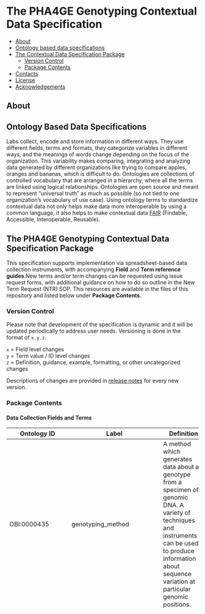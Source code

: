 # The PHA4GE Genotyping Contextual Data Specification

  - [About](#about)
  - [Ontology based data specifications](#ontology-based-data-specifications)
  - [The  Contextual Data Specification Package](#the--contextual-data-specification-package)
    - [Version Control](#version-control)
    - [Package Contents](#package-contents)
  - [Contacts](#contacts)
  - [License](#license)
  - [Acknowledgements](#acknowledgements)

## About

<Blurb>


## Ontology Based Data Specifications

Labs collect, encode and store information in different ways. They use different fields, terms and formats, they categorize variables in different ways, and the meanings of words change depending on the focus of the organization. This variability makes comparing, integrating and analyzing data generated by different organizations like trying to compare apples, oranges and bananas, which is difficult to do. Ontologies are collections of controlled vocabulary that are arranged in a hierarchy, where all the terms are linked using logical relationships. Ontologies are open source and meant to represent “universal truth” as much as possible (so not tied to one organization’s vocabulary of use case). Using ontology terms to standardize contextual data not only helps make data more interoperable by using a common language, it also helps to make contextual data [FAIR](https://www.go-fair.org/fair-principles/) (Findable, Accessible, Interoperable, Reusable).

## The PHA4GE Genotyping Contextual Data Specification Package

This specification supports implementation via spreadsheet-based data collection instruments, with accompanying **Field** and **Term reference guides**.New terms and/or term changes can be requested using issue request forms, with additional guidance on how to do so outline in the New Term Request (NTR) SOP. This resources are available in the files of this repository and listed below under **Package Contents**.

### Version Control

Please note that development of the specification is dynamic and it will be updated periodically to address user needs. Versioning is done in the format of `x.y.z`.

`x` = Field level changes <br>
`y` = Term value / ID level changes <br>
`z` = Definition, guidance, example, formatting, or other uncategorized changes

Descriptions of changes are provided in [release notes](https://github.com/cidgoh/PHA4GE_genotyping_specification/releases) for every new version.

### Package Contents

#### Data Collection Fields and Terms

|Ontology ID|Label|Definition|Guidance|Permissable values (enums)|
|---|---|---|---|---|
|OBI:0000435|genotyping_method|A method which generates data about a genotype from a specimen of genomic DNA. A variety of techniques and instruments can be used to produce information about sequence variation at particular genomic positions.|Select the method from the picklist. If the desired method is missing, submit a New Term Request.|target loci based typing; MLST; cgMLST; wgMLST; rMLST; plasmidMLST; segment based typing; whole genome based typing; SNP typing; phylogenetic typing; LINcode; in silico serotyping; In silico species detection|
|GENEPIO:0102163|genotyping_schema_taxon|The taxon that the genotyping schema characterizes.|Select the taxon from the picklist. If the desired taxon is missing, submit a New Term Request. |Achromobacter [NCBITaxon:222]; Acinetobacter [NCBITaxon:469]; Acinetobacter baumannii [NCBITaxon:470]; Actinobacillus [NCBITaxon:713]; Aeromonas [NCBITaxon:642]; Aeromonas salmonicida [NCBITaxon:645]; Aggregatibacter actinomycetemcomitans [NCBITaxon:714]; Anaplasma phagocytophilum [NCBITaxon:948]; Arcobacter [NCBITaxon:28196]; Aspergillus fumigatus [NCBITaxon:746128]; Avibacterium paragallinarum [NCBITaxon:728]; Bacillus anthracis [NCBITaxon:1392]; Bacillus cereus [NCBITaxon:1396]; Bacillus licheniformis [NCBITaxon:1402]; Bacillus subtilis [NCBITaxon:1423]; Bacteroides fragilis [NCBITaxon:817]; Bartonella bacilliformis [NCBITaxon:774]; Bartonella henselae [NCBITaxon:38323]; Bartonella washoeensis [NCBITaxon:186739]; Blastocystis [NCBITaxon:12967]; Bordetella [NCBITaxon:517]; Bordetella pertussis [NCBITaxon:520]; Brachyspira [NCBITaxon:29521]; Brucella [NCBITaxon:234]; Brucella melitensis [NCBITaxon:29459]; Burkholderia cepacia [NCBITaxon:292]; Burkholderia mallei [NCBITaxon:13373]; Burkholderia pseudomallei [NCBITaxon:28450]; Campylobacter [NCBITaxon:194]; Campylobacter coli [NCBITaxon:195]; Campylobacter jejuni [NCBITaxon:197]; Candida albicans [NCBITaxon:5476]; Candida glabrata [NCBITaxon:5478]; Candida krusei [NCBITaxon:4909]; Candida tropicalis [NCBITaxon:5482]; Carnobacterium maltaromaticum [NCBITaxon:2751]; Chlamydiales [NCBITaxon:51291]; Citrobacter [NCBITaxon:544]; Clonorchis sinensis [NCBITaxon:79923]; Clostridioides [NCBITaxon:1870884]; Clostridioides difficile [NCBITaxon:1496]; Clostridium [NCBITaxon:1485]; Clostridium botulinum [NCBITaxon:1491]; Clostridium chauvoei [NCBITaxon:46867]; Clostridium perfringens [NCBITaxon:1502]; Clostridium septicum [NCBITaxon:1504]; Corynebacterium [NCBITaxon:1716]: Corynebacterium diptheriae [NCBITaxon:1717]; Corynebacterium pseudotuberculosis [NCBITaxon:1719]; Cronobacter [NCBITaxon:413496]; Cronobacter malonaticus [NCBITaxon:413503]; Cronobacter sakazakii [NCBITaxon:28141]; Cutibacterium acnes [NCBITaxon:1747]; Dichelobacter nodosus [NCBITaxon:870]; Edwardsiella [NCBITaxon:635]; Enterobacter [NCBITaxon:547]; Enterobacter cloacae [NCBITaxon:550]; Enterobacter hormaechei [NCBITaxon:158836]; Enterococcus [NCBITaxon:1350]; Enterococcus faecium [NCBITaxon:1352]; Enterococcus faecalis [NCBITaxon:1351]; Enterococcus hirae [NCBITaxon:1354]; Escherichia [NCBITaxon:561]; Escherichia coli [NCBITaxon:562]; Escherichia fergusonii [NCBITaxon:564]; Flavobacterium psychrophilum [NCBITaxon:96345]; Francisella tularensis [NCBITaxon:263]; Gallibacterium anatis [NCBITaxon:750]; Geotrichum [NCBITaxon:43987]; Glaessarella parasuis [NCBITaxon:738]; Haemophilus [NCBITaxon:724]; Haemophilus influenzae [NCBITaxon:727]; Helicobacter cinaedi [NCBITaxon:213]; Helicobacter pylori [NCBITaxon:210]; Helicobacter suis [NCBITaxon:104628]; Influenza A virus [NCBITaxon:11320]; Klebsiella [NCBITaxon:570]; Klebsiella aerogenes [NCBITaxon:548]; Klebsiella grimontii [NCBITaxon:2058152]; Klebsiella oxytoca [NCBITaxon:571]; Klebsiella michiganensis [NCBITaxon:1134687]; Klebsiella pasteurii [NCBITaxon:2587529]; Klebsiella pneumoniae [NCBITaxon:573]; Klebsiella pneumoniae subsp. pneumoniae [NCBITaxon:72407]; Klebsiella quasipneumoniae [NCBITaxon:1463165]; Klebsiella variicola [NCBITaxon:244366]; Kluyvera [NCBITaxon:579]; Kudoa septempunctata [NCBITaxon:751907]; Lactobacillus salivarius [NCBITaxon:1624]; Lactococcus garvieae [NCBITaxon:1363]; Legionella [NCBITaxon:445]; Legionella pneumophila [NCBITaxon:446]; Leptospira [NCBITaxon:171]; Liberibacter solanacearum [NCBITaxon:556287]; Listeria [NCBITaxon:1637]; Listeria monocytogenes [NCBITaxon:1639]; Macrococcus canis [NCBITaxon:1855823]; Macrococcus caseolyticus [NCBITaxon:69966]; Mammaliicoccus sciuri [NCBITaxon:1296]; Mannheimia haemolytica [NCBITaxon:75985]; Melissococcus plutonius [NCBITaxon:33970]; Moraxella [NCBITaxon:475]; Morganella morganii [NCBITaxon:582]; Mycobacteriaceae [NCBITaxon:1762]; Mycobacterium [NCBITaxon:1763]; Mycobacterium africanum [NCBITaxon:33894]; Mycobacterium bovis [NCBITaxon:1765]; Mycobacterium canetti [NCBITaxon:78331]; Mycobacterium tuberculosis [NCBITaxon:1773]; Mycobacterioides abscessus [NCBITaxon:36809]; Mycoplasma agalactiae [NCBITaxon:2110]; Mycoplasma anserisalpingitidis [NCBITaxon:519450]; Mycoplasma bovis [NCBITaxon:28903]; Mycoplasma flocculare [NCBITaxon:2128]; Mycoplasma gallisepticum [NCBITaxon:2096]; Mycoplasma genitalium [NCBITaxon:2097]; Mycoplasma hominis [NCBITaxon:2098]; Mycoplasma hypopneumoniae [NCBITaxon:2099]; Mycoplasma hyorhinis [NCBITaxon:2100]; Mycoplasma hyosynoviae [Mycoplasma hyosynoviae]; Mycoplasma iowae [NCBITaxon:2116]; Mycoplasma pneumoniae [NCBITaxon:722438]; Mycoplasma synoviae [NCBITaxon:2109]; Neisseria [NCBITaxon:482]; Neisseria meningitidis [NCBITaxon:487]; Orientia tustsugamushi [NCBITaxon:784]; Ornithobacterium rhinotracheale [NCBITaxon:28251]; Paenibacillus larvae [NCBITaxon:1464]; Pasteurella multocida [NCBITaxon:747]; Pediococcus pentosaceus [NCBITaxon:1255]; Photobacterium damselae [NCBITaxon:38293]; Photorhabdus [NCBITaxon:29487]; Piscirickettsia salmonis [NCBITaxon:1238]; Porphyromonas gingivalis [NCBITaxon:837]; Proteus [NCBITaxon:583]; Proteus mirabilis [NCBITaxon:584]; Providencia stuartii [NCBITaxon:588]; Pseudomonas [NCBITaxon:286]; Pseudomonas aeruginosa [NCBITaxon:287]; Pseudomonas fluorescens [NCBITaxon:294]; Pseudomonas putida [NCBITaxon:303]; Rhodococcus anatipestifer [NCBITaxon:1827]; Riemerella [NCBITaxon:34085]; Salmonella [NCBITaxon:590]; Salmonella enterica [NCBITaxon:28901]; Salmonella enterica subsp. enterica [NCBITaxon:59201]; Saprolegnia parasitica [NCBITaxon:101203]; Serratia [NCBITaxon:613]; Serratia marcescens [NCBITaxon:615]; Severe Acute Respiratory Syndrome Coronavirus 2 [NCBITaxon:2697049]; Shewanella [NCBITaxon:22]; Sinorhizobium [NCBITaxon:28105]; Staphylococcus [NCBITaxon:1279]; Staphylococcus argenteus [NCBITaxon:985002]; Staphylococcus aureus [NCBITaxon:1280]; Staphylococcus capitis [NCBITaxon:29388]; Staphylococcus chromogenes [NCBITaxon:46126]; Staphylococcus epidermis [NCBITaxon:1282]; Staphylococcus haemolyticus [NCBITaxon:1283]; Staphylococcus hominis [NCBITaxon:1290]; Staphylococcus pseudintermedius [NCBITaxon:283734]; Stenotrophomonas maltophilia [NCBITaxon:40324]; Streptococcus [NCBITaxon:1301]; Streptococcus agalactiae [NCBITaxon:1311]; Streptococcus bovis [NCBITaxon:1335]; Streptococcus canis [NCBITaxon:1329]; streptococcus dysgalactiae [NCBITaxon:1334]; Streptococcus equinus [NCBITaxon:1335; Streptococcu gallolyticus [NCBITaxon:315405]; Streptococcus iniae [NCBITaxon:1346]; Streptococcus mitis [NCBITaxon:28037]; Streptococcus pneumoniae [NCBITaxon:1313]; Streptococcus pyogenes [NCBITaxon:1314; Streptococcus suis [NCBITaxon:1307]; Streptococcu thermophilus [NCBITaxon:1308]; Streptococcus uberis [NCBITaxon:1349]; Streptococcus zooepidemicus [NCBITaxon:40041]; Shigella [NCBITaxon:620]; Taylorella [NCBITaxon:29574]; Tenacibaculum [NCBITaxon:104267]; Treponema pallidum [NCBITaxon:160]; Trichomonas vaginalis [NCBITaxon:5722]; Ureaplasma [NCBITaxon:2129]; Vibrio [NCBITaxon:662]; Streptomyces [NCBITaxon:1883]; Vibrio cholerae [NCBITaxon:666]; Vibrio parahaemolyticus [NCBITaxon:670]; Vibrio tapetis [NCBITaxon:52443]; Vibrio vulnificus [NCBITaxon:672]; Wolbachia [NCBITaxon:953]; Xanthomonas citri [NCBITaxon:346]; Xylella fastidiosa [NCBITaxon:2371]; Yersinia [NCBITaxon:629]; Yersinia enterocolitica [NCBITaxon:630]; Yersinia pseudotuberculosis [NCBITaxon:1649845]; Yersinia ruckeri [NCBITaxon:29486]|
|GENEPIO:0102164|genotyping_database_name|The name of the database containing a set of allelic profiles and sequences for genotyping.|Provide the name of the database containing the alleles and allele sequences.|free text (string)|
|GENEPIO:0102165|genotyping_database_version|The version of the database containing a set of allelic profiles and sequences for genotyping.|Provide the database version. If a semantic version is unavailable (e.g. x.y.z), provide the date of database download (or date of database creation if the database is developed in-house). Provide dates in ISO 8601 format (YYYY-MM-DD).|free text (string)|
|GENEPIO:0102166|genotyping_schema_name|The name of the genotyping schema containing the traits (such as loci and alleles) used to determine the genotype.|Include the schema name as provided by the database. |free text (string)|
|GENEPIO:0102167|genotyping_software_name|The name of the software used to determine the genotype.|Select the name of the typing tool from the pick list. If the desired tool is not in the list, submit a New Term Request.|ARIBA; assembly_typer; BIGSdb; BPagST; BTyper3; characterize_neisseria_capsule; ChewBBACA; CoreProfiler; emm-typer; FastMLST; GBS-SBG; hicap; Kleborate; legsta; meningotype; Mentalist; MiST; MLST; mykrobe; PneumoKITy; pyMLST; pyngoST; Ridom SeqSphere+; SeqSero2; ShigaTyper; SISTR; SpoTyping; SRST2; stringMLST; TBProfiler; Toxin|
|GENEPIO:0102168|genotyping_software_version|The version number of the software used to determine the sequence type.|Provide the software version. If a semantic version is unavailable (e.g. x.y.z), provide the date of database download (or date of database creation if the database is developed in-house). Provide dates in ISO 8601 format (YYYY-MM-DD).|free text (string)|
|SO:0001027|genotype|The set of alleles and variants an individual carries in a particular genes or gene locations.|Provide the genotype as it is output from the typing software. Provide the most granular type. Add any notes about how to interpret untypable  results or new sequence types in the "genotyping_details" field.|free text (string)|
|GENEPIO:0102169|genoype_confidence_value|The measure of confidence provided for a genotype call.|Some software provides a confidence value for a genotyping result. Different confidence scales are used across the community. Provide the confidence value as it is output from the tool. Add any notes about the confidence value in the "genotyping_details" field.|free text (string)|
|GENEPIO:0102170|genotyping_details|The details of the details of the genotyping assay.|Provide any extra information that may be useful for interpreting the genotyping results such as citations, and explanations of notations denoting new sequence types or untypable results.|free text (string)|

#### Worked Examples

1) In silico serotyping - Acinetobacter (Kaptive) - K antigen
|Field|Value|
|---|---|
|genotyping_method:| in silico serotyping|	
|genotyping_schema_taxon:| Acinetobacter baumannii [NCBITaxon:470]|	
|genotyping_database_name:| kaptive|	
|genotyping_database_version:| 2.0.1|	
|genotyping_schema_name:| Acinetobacter kleb k|	
|genotyping_software_name:| kaptive|	
|genotyping_software_version:| 3.0.1|	
|genotype:| KL3|	
|genotype_confidence_value:| Strong|	
|genotyping_details:||

2) MLST - Staphylococcus aureus (MLST tool)
|Field|Value|
|---|---|
|genotyping_method:| MLST|	
|genotyping_schema_taxon:| Staphylococcus aureus [NCBITaxon:1280]|	
|genotyping_database_name:| pubmlst|	
|genotyping_database_version:| 2025-09-01|	
|genotyping_schema_name:| saureus|	
|genotyping_software_name:| mlst|	
|genotyping_software_version:| 2.0|	
|genotype:| 5|	
|genotype_confidence_value:| 	
|genotyping_details:|

4) MLST - Acinetobacter baumanii (pubmlst)
genotyping_method: MLST	
genotyping_schema_taxon: Acinetobacter baumannii [NCBITaxon:470]
genotyping_database_name: pubmlst	
genotyping_database_version: 2025-09-01	
genotyping_schema_name: MLST (Pasteur)	
genotyping_software_name: pubmlst		
genotyping_software_version: 2025-09-01	
genotype: ST2	
genotype_confidence_value: 	
genotyping_details:


#### New Term Request (NTR) SOP
- [Online version](https://docs.google.com/document/d/e/2PACX-1vSLfdjK53wqgq9kvrPfovwtBOUQGPEOetb4rMq9t1De5A6V1iHrGZzUPfIGp-KXk3_qLiiXLSdEB5tF/pub)

## Contacts
For more information and/or assistance, contact Emma Griffiths at emma_griffiths@sfu.ca or submit a repository [issue request](<INSERT REPOSITORY ISSUES URL>).

## License

_Pending / To Be Determined_

## Acknowledgements

Brought to you by The [Centre for Infectious disease Genomics and One Health](https://cidgoh.ca/) and the [Public Health Alliance for Genomic Epidemiology](pha4ge.org) [Data Structures Workgroup](https://pha4ge.org/data-structures/).

![PHA4GE-logo](https://camo.githubusercontent.com/8d7a0f5b166dbc4467a7e388c213840a1d6130842f8a62d37c275d181f1d96e4/68747470733a2f2f7068613467652e6f72672f77702d636f6e74656e742f75706c6f6164732f323032302f30392f70686167652d6c6f676f2d7468696e2e706e67)
![LogoCIDGOH2](https://github.com/cidgoh/specification-repo-template/assets/48695054/87fa713d-8fd7-453d-8542-fc413069e842)
